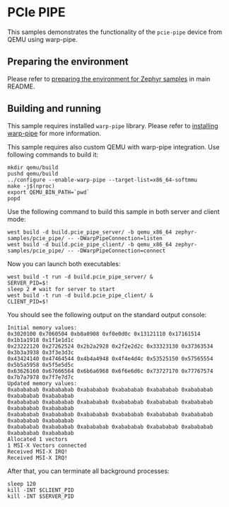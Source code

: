 # PCIe PIPE

This samples demonstrates the functionality of the ``pcie-pipe`` device from QEMU using warp-pipe.

## Preparing the environment

Please refer to [preparing the environment for Zephyr samples](../../README.md#preparing-the-environment-for-zephyr-samples) in main README.

## Building and running

This sample requires installed `warp-pipe` library.
Please refer to [installing warp-pipe](../../README.md#building-and-installing-warp-pipe) for more information.

This sample requires also custom QEMU with warp-pipe integration. Use following commands to build it:
<!-- name="pcie-qemu-build" -->
```
mkdir qemu/build
pushd qemu/build
../configure --enable-warp-pipe --target-list=x86_64-softmmu
make -j$(nproc)
export QEMU_BIN_PATH=`pwd`
popd
```

Use the following command to build this sample in both server and client mode:
<!-- name="pcie-pipe-build" -->
```
west build -d build.pcie_pipe_server/ -b qemu_x86_64 zephyr-samples/pcie_pipe/ -- -DWarpPipeConnection=listen
west build -d build.pcie_pipe_client/ -b qemu_x86_64 zephyr-samples/pcie_pipe/ -- -DWarpPipeConnection=connect
```

Now you can launch both executables:
<!-- name="pcie-pipe-run" -->
```
west build -t run -d build.pcie_pipe_server/ &
SERVER_PID=$!
sleep 2 # wait for server to start
west build -t run -d build.pcie_pipe_client/ &
CLIENT_PID=$!
```

You should see the following output on the standard output console:
```
Initial memory values:
0x3020100 0x7060504 0xb0a0908 0xf0e0d0c 0x13121110 0x17161514 0x1b1a1918 0x1f1e1d1c
0x23222120 0x27262524 0x2b2a2928 0x2f2e2d2c 0x33323130 0x37363534 0x3b3a3938 0x3f3e3d3c
0x43424140 0x47464544 0x4b4a4948 0x4f4e4d4c 0x53525150 0x57565554 0x5b5a5958 0x5f5e5d5c
0x63626160 0x67666564 0x6b6a6968 0x6f6e6d6c 0x73727170 0x77767574 0x7b7a7978 0x7f7e7d7c
Updated memory values:
0xabababab 0xabababab 0xabababab 0xabababab 0xabababab 0xabababab 0xabababab 0xabababab
0xabababab 0xabababab 0xabababab 0xabababab 0xabababab 0xabababab 0xabababab 0xabababab
0xabababab 0xabababab 0xabababab 0xabababab 0xabababab 0xabababab 0xabababab 0xabababab
0xabababab 0xabababab 0xabababab 0xabababab 0xabababab 0xabababab 0xabababab 0xabababab
Allocated 1 vectors
1 MSI-X Vectors connected
Received MSI-X IRQ!
Received MSI-X IRQ!
```

After that, you can terminate all background processes:
<!-- name="pcie-pipe-teardown" -->
```
sleep 120
kill -INT $CLIENT_PID
kill -INT $SERVER_PID
```
